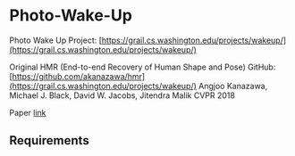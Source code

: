 # Photo-Wake-Up

Photo Wake Up Project: [https://grail.cs.washington.edu/projects/wakeup/](https://grail.cs.washington.edu/projects/wakeup/)

Original HMR (End-to-end Recovery of Human Shape and Pose) GitHub: [https://github.com/akanazawa/hmr](https://grail.cs.washington.edu/projects/wakeup/) Angjoo Kanazawa, Michael J. Black, David W. Jacobs, Jitendra Malik CVPR 2018

Paper [link](http://openaccess.thecvf.com/content_CVPR_2019/papers/Weng_Photo_Wake-Up_3D_Character_Animation_From_a_Single_Photo_CVPR_2019_paper.pdf)

## Requirements

